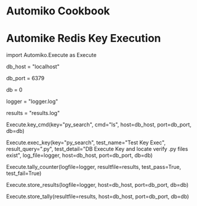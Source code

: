 Automiko Cookbook
=========

Automike Redis Key Execution
=========

import Automiko.Execute as Execute

db_host = "localhost"

db_port = 6379

db = 0

logger = "logger.log"

results = "results.log"

Execute.key_cmd(key="py_search",
                cmd="ls",
                host=db_host,
                port=db_port,
                db=db)
                
Execute.exec_key(key="py_search",
                 test_name="Test Key Exec",
                 result_query=".py",
                 test_detail="DB Execute Key and locate verify .py files exist",
                 log_file=logger,
                 host=db_host,
                 port=db_port,
                 db=db)
                 
Execute.tally_counter(logfile=logger, resultfile=results, test_pass=True, test_fail=True)

Execute.store_results(logfile=logger, host=db_host, port=db_port, db=db)

Execute.store_tally(resultfile=results, host=db_host, port=db_port, db=db)                 
